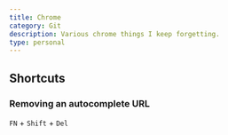 ```yaml
---
title: Chrome
category: Git
description: Various chrome things I keep forgetting.
type: personal
---
```


## Shortcuts

### Removing an autocomplete URL
`FN` + `Shift` + `Del`
